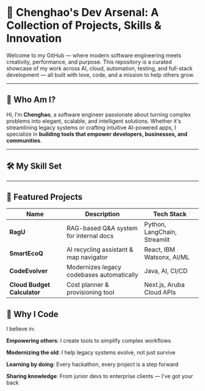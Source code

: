 # 🚀 Chenghao's Dev Arsenal: A Collection of Projects, Skills & Innovation

Welcome to my GitHub — where modern software engineering meets creativity, performance, and purpose. This repository is a curated showcase of my work across AI, cloud, automation, testing, and full-stack development — all built with love, code, and a mission to help others grow.

---

## 🧠 Who Am I?

Hi, I’m **Chenghao**, a software engineer passionate about turning complex problems into elegant, scalable, and intelligent solutions. Whether it's streamlining legacy systems or crafting intuitive AI-powered apps, I specialize in **building tools that empower developers, businesses, and communities**.

---

## 🛠️ My Skill Set


---

## 🧪 Featured Projects

| Name        | Description                                | Tech Stack                  |
|-------------|--------------------------------------------|-----------------------------|
| **RagU**     | RAG-based Q&A system for internal docs     | Python, LangChain, Streamlit|
| **SmartEcoQ**| AI recycling assistant & map navigator     | React, IBM Watsonx, AI/ML   |
| **CodeEvolver** | Modernizes legacy codebases automatically | Java, AI, CI/CD             |
| **Cloud Budget Calculator** | Cost planner & provisioning tool | Next.js, Aruba Cloud APIs   |


## 🧭 Why I Code
I believe in:

**Empowering others**: I create tools to simplify complex workflows

**Modernizing the old**: I help legacy systems evolve, not just survive

**Learning by doing**: Every hackathon, every project is a step forward

**Sharing knowledge**: From junior devs to enterprise clients — I’ve got your back

